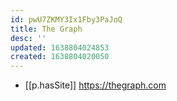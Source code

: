```yaml
---
id: pwU7ZKMY3Ix1Fby3PaJoQ
title: The Graph
desc: ''
updated: 1638804024853
created: 1638804020050
---
```



- [[p.hasSite]] https://thegraph.com
